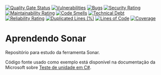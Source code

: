 [![Quality Gate Status](https://sonarcloud.io/api/project_badges/measure?project=paulofachini_aprendendo-sonar&metric=alert_status)](https://sonarcloud.io/summary/new_code?id=paulofachini_aprendendo-sonar)
[![Vulnerabilities](https://sonarcloud.io/api/project_badges/measure?project=paulofachini_aprendendo-sonar&metric=vulnerabilities)](https://sonarcloud.io/summary/new_code?id=paulofachini_aprendendo-sonar)
[![Bugs](https://sonarcloud.io/api/project_badges/measure?project=paulofachini_aprendendo-sonar&metric=bugs)](https://sonarcloud.io/summary/new_code?id=paulofachini_aprendendo-sonar)
[![Security Rating](https://sonarcloud.io/api/project_badges/measure?project=paulofachini_aprendendo-sonar&metric=security_rating)](https://sonarcloud.io/summary/new_code?id=paulofachini_aprendendo-sonar)
[![Maintainability Rating](https://sonarcloud.io/api/project_badges/measure?project=paulofachini_aprendendo-sonar&metric=sqale_rating)](https://sonarcloud.io/summary/new_code?id=paulofachini_aprendendo-sonar)
[![Code Smells](https://sonarcloud.io/api/project_badges/measure?project=paulofachini_aprendendo-sonar&metric=code_smells)](https://sonarcloud.io/summary/new_code?id=paulofachini_aprendendo-sonar)
[![Technical Debt](https://sonarcloud.io/api/project_badges/measure?project=paulofachini_aprendendo-sonar&metric=sqale_index)](https://sonarcloud.io/summary/new_code?id=paulofachini_aprendendo-sonar)
[![Reliability Rating](https://sonarcloud.io/api/project_badges/measure?project=paulofachini_aprendendo-sonar&metric=reliability_rating)](https://sonarcloud.io/summary/new_code?id=paulofachini_aprendendo-sonar)
[![Duplicated Lines (%)](https://sonarcloud.io/api/project_badges/measure?project=paulofachini_aprendendo-sonar&metric=duplicated_lines_density)](https://sonarcloud.io/summary/new_code?id=paulofachini_aprendendo-sonar)
[![Lines of Code](https://sonarcloud.io/api/project_badges/measure?project=paulofachini_aprendendo-sonar&metric=ncloc)](https://sonarcloud.io/summary/new_code?id=paulofachini_aprendendo-sonar)
[![Coverage](https://sonarcloud.io/api/project_badges/measure?project=paulofachini_aprendendo-sonar&metric=coverage)](https://sonarcloud.io/summary/new_code?id=paulofachini_aprendendo-sonar)


# Aprendendo Sonar

Repositório para estudo da ferramenta Sonar.

Código fonte usado como exemplo está disponível na documentação da Microsoft sobre [Teste de unidade em C#](https://learn.microsoft.com/pt-br/dotnet/core/testing/unit-testing-with-dotnet-test).
